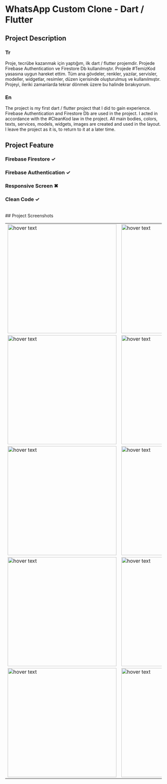 # WhatsApp Custom Clone - Dart / Flutter

## Project Description

### Tr
Proje, tecrübe kazanmak için yaptığım, ilk dart / flutter projemdir. Projede Firebase Authentication ve Firestore Db kullanılmıştır. Projede #TemizKod yasasına uygun hareket ettim. Tüm ana gövdeler, renkler, yazılar, servisler, modeller, widgetlar, resimler, düzen içerisinde oluşturulmuş ve kullanılmıştır. Projeyi, ileriki zamanlarda tekrar dönmek üzere bu halinde bırakıyorum. 
</br>
### En
The project is my first dart / flutter project that I did to gain experience. Firebase Authentication and Firestore Db are used in the project. I acted in accordance with the #CleanKod law in the project. All main bodies, colors, texts, services, models, widgets, images are created and used in the layout. I leave the project as it is, to return to it at a later time.
</br>
## Project Feature
### Firebase Firestore ✓
### Firebase Authentication ✓
### Responsive Screen ✖
### Clean Code ✓
</br>
## Project Screenshots

<table>
  <tr>
    <td><img src="https://user-images.githubusercontent.com/17275354/157511136-febe785a-2c8a-4773-ace1-cce17aa89dbc.jpg" width="350" title="hover text"></td>
    <td><img src="https://user-images.githubusercontent.com/17275354/157511761-27d3e7c1-f8ba-4036-bf2c-e64adc171334.jpg" width="350" title="hover text"></td>
  </tr>
  <tr>
    <td><img src="https://user-images.githubusercontent.com/17275354/157512068-a9cdc900-f5dd-467d-b486-4f3ed208f93e.jpg" width="350" title="hover text"></td>
    <td><img src="https://user-images.githubusercontent.com/17275354/157512100-71368683-8404-4337-8650-0b53b092be2d.jpg" width="350" title="hover text"></td>
    <td><img src="https://user-images.githubusercontent.com/17275354/157512176-2b6ae005-b384-4d8b-be62-f8d284929b90.jpg" width="350" title="hover text"></td>
  </tr>
  <tr>
    <td><img src="https://user-images.githubusercontent.com/17275354/157512751-fa9401ae-e8fa-431a-bff3-2b875f7ad53a.jpg" width="350" title="hover text"></td>
    <td><img src="https://user-images.githubusercontent.com/17275354/157512771-a717d140-d5f1-4618-9f40-6e1869c691b2.jpg" width="350" title="hover text"></td>
    <td><img src="https://user-images.githubusercontent.com/17275354/157512802-17918b7e-5939-4291-aea3-7102ba228e34.jpg" width="350" title="hover text"></td>
    <td><img src="https://user-images.githubusercontent.com/17275354/157512815-a0756f25-728a-4f97-8b35-a3e00eee1194.jpg" width="350" title="hover text"></td>
  </tr>
  <tr>
    <td><img src="https://user-images.githubusercontent.com/17275354/157513216-e4f73d4f-4862-402f-887c-b04c2bf7072c.jpg" width="350" title="hover text"></td>
    <td><img src="https://user-images.githubusercontent.com/17275354/157513275-5ddb3145-d737-419e-bcb6-d9c857c0c3f2.jpg" width="350" title="hover text"></td>
    <td><img src="https://user-images.githubusercontent.com/17275354/157513274-afb61a34-9edf-42b7-b925-dbc09b322c54.jpg" width="350" title="hover text"></td>
    <td><img src="https://user-images.githubusercontent.com/17275354/157513336-f6f9e298-c2ea-44fa-a61d-bc3285bbf367.jpg" width="350" title="hover text"></td>
  </tr>
  <tr>
    <td><img src="https://user-images.githubusercontent.com/17275354/157513468-99d63826-0f5a-45e1-9120-834662ccc7b1.jpg" width="350" title="hover text"></td>
    <td><img src="https://user-images.githubusercontent.com/17275354/157513478-bf4e5a68-868c-4ec6-b6a1-c5c58aed4f16.jpg" width="350" title="hover text"></td>
    <td><img src="https://user-images.githubusercontent.com/17275354/157513491-8317f39b-d114-4bf2-a923-d0065c1c86ca.jpg" width="350" title="hover text"></td>
  </tr>
  
</table>
  
  
 

